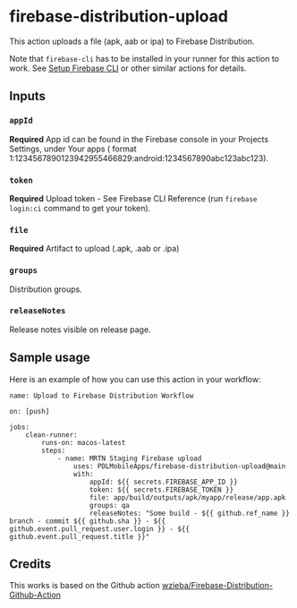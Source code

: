 # firebase-distribution-upload
This action uploads a file (apk, aab or ipa) to Firebase Distribution.

Note that `firebase-cli` has to be installed in your runner for this action to work. See [Setup Firebase CLI](https://github.com/marketplace/actions/setup-firebase-cli) or other similar actions for details.

## Inputs

### `appId`

**Required** App id can be found in the Firebase console in your Projects Settings, under Your apps ( format 1:1234567890123942955466829:android:1234567890abc123abc123).

### `token`

**Required** Upload token - See Firebase CLI Reference (run `firebase login:ci` command to get your token).

### `file`

**Required** Artifact to upload (.apk, .aab or .ipa)

### `groups`

Distribution groups.

### `releaseNotes`

Release notes visible on release page.

## Sample usage

Here is an example of how you can use this action in your workflow:

```
name: Upload to Firebase Distribution Workflow

on: [push]

jobs:
    clean-runner:
        runs-on: macos-latest
        steps:
            - name: MRTN Staging Firebase upload
                uses: PDLMobileApps/firebase-distribution-upload@main
                with:
                    appId: ${{ secrets.FIREBASE_APP_ID }}
                    token: ${{ secrets.FIREBASE_TOKEN }}
                    file: app/build/outputs/apk/myapp/release/app.apk
                    groups: qa
                    releaseNotes: "Some build - ${{ github.ref_name }} branch - commit ${{ github.sha }} - ${{ github.event.pull_request.user.login }} - ${{ github.event.pull_request.title }}" 
```

## Credits

This works is based on the Github action [wzieba/Firebase-Distribution-Github-Action](https://github.com/wzieba/Firebase-Distribution-Github-Action/)